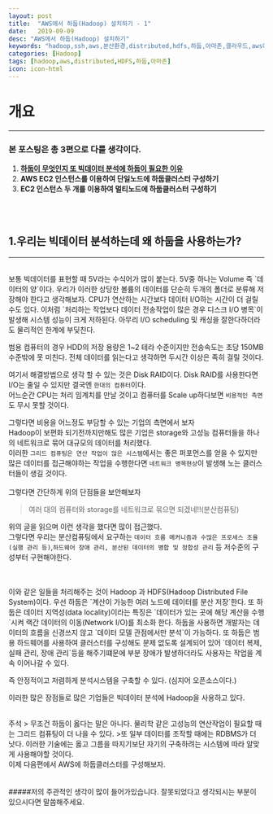 ```yaml
---
layout: post
title:  "AWS에서 하둡(Hadoop) 설치하기 - 1"
date:   2019-09-09
desc: "AWS에서 하둡(Hadoop) 설치하기"
keywords: "hadoop,ssh,aws,분산환경,distributed,hdfs,하둡,아마존,클라우드,aws에 하둡 설치하기,aws hadoop,aws 하둡,hdfs"
categories: [Hadoop]
tags: [hadoop,aws,distributed,HDFS,하둡,아마존]
icon: icon-html
---
```


개요
===
---

### 본 포스팅은 총 3편으로 다룰 생각이다.
  1. [**하둡이 무엇인지 또 빅데이터 분석에 하둡이 필요한 이유**](https://butsimple.github.io/hadoop/2019/09/09/install-hadoop-on-aws.html)
  2. **AWS EC2 인스턴스를 이용하여 단일노드에 하둡클러스터 구성하기**
  3. **EC2 인스턴스 두 개를 이용하여 멀티노드에 하둡클러스터 구성하기**


<br>
<br>

1.우리는 빅데이터 분석하는데 왜 하둡을 사용하는가?
-----
---
<br>
보통 빅데이터를 표현할 때 5V라는 수식어가 많이 붙는다. 5V중 하나는 Volume 즉 `데이터의 양`이다.  
우리가 이러한 상당한 볼륨의 데이터를 단순히  두개의 폴더로 분류해 저장해야 한다고 생각해보자. CPU가 연산하는 시간보다 데이터 I/O하는 시간이 더 걸릴 수도 있다.  
이처럼 `처리하는 작업보다 데이터 전송작업이 많은 경우 디스크 I/O 병목`이 발생해 시스템 성능이 크게 저하된다.  
아무리 I/O scheduling 및 캐싱을 잘한다하더라도 물리적인 한계에 부딪친다.  

범용 컴퓨터의 경우 HDD의 저장 용량은 1~2 테라 수준이지만 전송속도는 초당 150MB 수준밖에 못 미친다. 전체 데이터를 읽는다고 생각하면 두시간 이상은 족히 걸릴 것이다.  

여기서 해결방법으로 생각 할 수 있는 것은 Disk RAID이다. Disk RAID를 사용한다면 I/O는 줄일 수 있지만 결국엔 `한대의 컴퓨터`이다.  
어느순간 CPU는  처리 임계치를 만날 것이고 컴퓨터를 Scale up하다보면 `비용적인 측면`도 무시 못할 것이다.

그렇다면 비용을 어느정도 부담할 수 있는 기업의 측면에서 보자  
Hadoop이 보편화 되기전까지만해도 많은 기업은 storage와 고성능 컴퓨터들을 하나의 네트워크로 묶어 대규모의 데이터를 처리했다.  
이러한 `그리드 컴퓨팅은 연산 작업이 많은 시스템`에서는 좋은 퍼포먼스를 얻을 수 있지만 많은 데이터를 접근해야하는 작업을 수행한다면 `네트워크 병목현상`이 발생해 노는 클러스터들이 생길 것이다.
<br>
<br>
그렇다면 간단하게 위의 단점들을 보안해보자
> 여러 대의 컴퓨터와 storage를 네트워크로 묶으면 되겠네!!(분산컴퓨팅)

위의 글을 읽으며 이런 생각을 했다면 많이 접근했다.  
그렇다면 우리는 분산컴퓨팅에서 요구하는 `데이터 흐름 메커니즘과 수많은 프로세스 조율(실행 관리 등)`,`하드웨어 장애 관리, 분산된 데이터의 병합 및 정합성 관리` 등 저수준의 구성부터 구현해야한다.

<br>
<br>
이와 같은 일들을 처리해주는 것이 Hadoop 과 HDFS(Hadoop Distributed File System)이다.  
우선 하둡은 `계산이 가능한 여러 노드에 데이터를 분산 저장`한다. 또 하둡은 데이터 지역성(data locality)이라는 특징은 `데이터가 있는 곳에 해당 계산을 수행`시켜 랙간 데이터의 이동(Network I/O)를 최소화 한다.  
하둡을 사용하면 개발자는 데이터의 흐름을 신경쓰지 않고 `데이터 모델 관점에서만 분석`이 가능하다.    
또 하둡은 범용 하드웨어를 사용하여 클러스터를 구성해도 문제 없도록 설계되어 있어 `데이터 복제, 실패 관리, 장애 관리`등을 해주기떄문에 부분 장애가 발생하더라도 사용자는 작업을 계속 이어나갈 수 있다.  

즉 안정적이고 저렴하게 분석시스템을 구축할 수 있다. (심지어 오픈소스이다.)  

이러한 많은 장점들로 많은 기업들은 빅데이터 분석에 Hadoop을 사용하고 있다.

<br>
주석
> 무조건 하둡이 옳다는 말은 아니다. 물리학 같은 고성능의 연산작업이 필요할 때는 그리드 컴퓨팅이 더 나을 수 있다.  
>또 일부 데이터를 조작할 때에는 RDBMS가 더 낫다. 이러한 기술에는 옳고 그름을 따지기보단 자기의 구축하려는 시스템에 따라 알맞게 사용해야할 것이다.


<br>
이제 다음편에서 AWS에 하둡클러스터를 구성해보자.



<br>
<br>
<br>
#####저의 주관적인 생각이 많이 들어가있습니다. 잘못되었다고 생각되시는 부분이 있으시다면 말씀해주세요.
